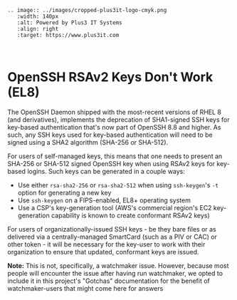 ```{eval-rst}
.. image:: ../images/cropped-plus3it-logo-cmyk.png
   :width: 140px
   :alt: Powered by Plus3 IT Systems
   :align: right
   :target: https://www.plus3it.com
```
<br>

# OpenSSH RSAv2 Keys Don't Work (EL8)

The OpenSSH Daemon shipped with the most-recent versions of RHEL 8 (and derivatives), implements the deprecation of SHA1-signed SSH keys for key-based authentication that's now part of OpenSSH 8.8 and higher. As such, any SSH keys used for key-based authentication will need to be signed using a SHA2 algorithm (SHA-256 or SHA-512).

For users of self-managed keys, this means that one needs to present an SHA-256 or SHA-512 signed OpenSSH key when using RSAv2 keys for key-based logins. Such keys can be generated in a couple ways:

* Use either `rsa-sha2-256` or `rsa-sha2-512` when using `ssh-keygen`'s `-t` option for generating a new key
* Use `ssh-keygen` on a FIPS-enabled, EL8+ operating system
* Use a CSP's key-generation tool (AWS's commercial region's EC2 key-generation capability is known to create conformant RSAv2 keys)

For users of organizationally-issued SSH keys - be they bare files or as delivered via a centrally-managed SmartCard (such as a PIV or CAC) or other token - it will be necessary for the key-user to work with their organization to ensure that updated, conformant keys are issued.

**Note:** This is not, specifically, a watchmaker issue. However, because most people will encounter the issue after having run watchmaker, we opted to include it in this project's "Gotchas" documentation for the benefit of watchmaker-users that might come here for answers
